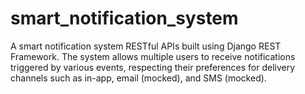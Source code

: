 # smart_notification_system
A smart notification system RESTful APIs built using Django REST Framework. The system allows multiple users to receive notifications triggered by various events, respecting their preferences for delivery channels such as in-app, email (mocked), and SMS (mocked). 
